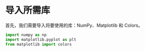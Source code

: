 # 导入所需库

首先，我们需要导入将要使用的库：NumPy、Matplotlib 和 Colors。

```python
import numpy as np
import matplotlib.pyplot as plt
from matplotlib import colors
```
